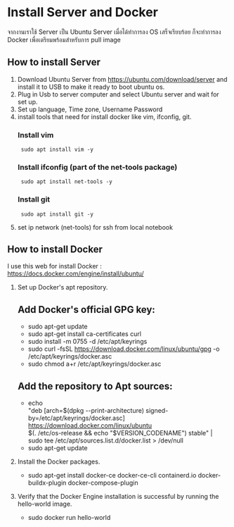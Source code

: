 # Install Server and Docker
จากงานเราใช้ Server เป็น Ubuntu Server เมื่อได้ทำการลง OS เสร็จเรียบร้อย ก็จะทำการลง Docker เพื่อเตรียมพร้อมสำหรับการ pull image

## How to install Server
1. Download Ubuntu Server from https://ubuntu.com/download/server and install it to USB to make it ready to boot ubuntu os.
2. Plug in Usb to server computer and select Ubuntu server and wait for set up.
3. Set up language, Time zone, Username Password
4. install tools that need for install docker like vim, ifconfig, git.
    ### Install vim
   ```
    sudo apt install vim -y
   ```
    ### Install ifconfig (part of the net-tools package)
   ```
    sudo apt install net-tools -y
   ``` 
    ### Install git
   ```
    sudo apt install git -y
   ```
6. set ip network (net-tools) for ssh from local notebook


## How to install Docker
I use this web for install Docker : https://docs.docker.com/engine/install/ubuntu/
1. Set up Docker's apt repository.
    ## Add Docker's official GPG key:
     - sudo apt-get update
     - sudo apt-get install ca-certificates curl
     - sudo install -m 0755 -d /etc/apt/keyrings
     - sudo curl -fsSL https://download.docker.com/linux/ubuntu/gpg -o /etc/apt/keyrings/docker.asc
     - sudo chmod a+r /etc/apt/keyrings/docker.asc

    ## Add the repository to Apt sources:
    - echo \
  "deb [arch=$(dpkg --print-architecture) signed-by=/etc/apt/keyrings/docker.asc] https://download.docker.com/linux/ubuntu \
  $(. /etc/os-release && echo "$VERSION_CODENAME") stable" | \
  sudo tee /etc/apt/sources.list.d/docker.list > /dev/null
    - sudo apt-get update

2. Install the Docker packages.
      - sudo apt-get install docker-ce docker-ce-cli containerd.io docker-buildx-plugin docker-compose-plugin

3. Verify that the Docker Engine installation is successful by running the hello-world image.
      - sudo docker run hello-world


